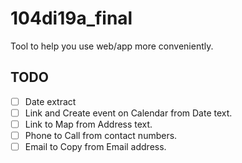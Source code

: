 # 104di19a_final
Tool to help you use web/app more conveniently.

## TODO
- [ ] Date extract
- [ ] Link and Create event on Calendar from Date text.
- [ ] Link to Map from Address text.
- [ ] Phone to Call from contact numbers.
- [ ] Email to Copy from Email address.